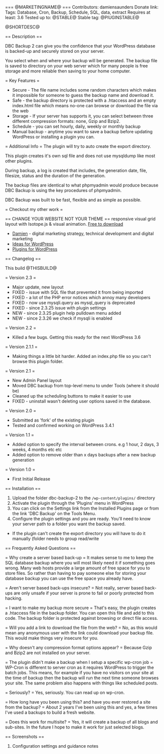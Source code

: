 === @MARKETINGNAME@ ===
Contributors: damiensaunders
Donate link: 
Tags: Database, Cron, Backup, Schedule, SQL, data, extract
Requires at least: 3.6
Tested up to: @STABLE@
Stable tag: @PlUGINSTABLE@

@SHORTDESC@

== Description ==

DBC Backup 2 can give you the confidence that your WordPress database is backed-up and securely stored on your server.
 
You select when and where your backup will be generated. The backup file is saved to directory on your web server which for many people is free storage and more reliable then saving to your home computer.

= Key Features =
* Secure - The file name includes some random characters which makes it impossible for someone to guess the backup name and download it.
* Safe - the backup directory is protected with a .htaccess and an empty index.html file which means no-one can browse or download the file via the web
* Storage - If your server has supports it, you can select between three different compression formats: none, Gzip and Bzip2. 
* Schedule - you can set hourly, daily, weekly or monthly backup
* Manual backup - anytime you want to save a backup before updating WordPress or installing a plugin you can.

= Additional Info =
The plugin will try to auto create the export directory.

This plugin creates it's own sql file and does not use mysqldump like most other plugins.

During backup, a log is created that includes, the generation date, file, filesize, status and the duration of the generation.

The backup files are identical to what phpmyadmin would produce because DBC Backup is using the key procedures of phpmyadmin. 

DBC Backup was built to be fast, flexible and as simple as possible.


= Checkout my other work =

== CHANGE YOUR WEBSITE NOT YOUR THEME == responsive visual grid layout with Isotope.js & visual animation. [Free to download](http://wordpress.damien.co/shop/isotope/?utm_source=WordPress&utm_medium=dbc-backup&utm_campaign=WordPress-Plugin&utm_keyword=readme) 


* [Damien](http://damien.co/blog?utm_source=WordPress&utm_medium=dbc-backup&utm_campaign=WordPress-Plugin&utm_keyword=readme) - digital marketing strategy, technical development and digital marketing
* [Ideas for WordPress](http://wordpress.damien.co/?utm_source=WordPress&utm_medium=dbc-backup&utm_campaign=WordPress-Plugin&utm_keyword=readme)
* [Plugins for WordPress](http://wordpress.damien.co/plugins?utm_source=WordPress&utm_medium=dbc-backup&utm_campaign=WordPress-Plugin&utm_keyword=readme)


== Changelog ==

This build @THISBUILD@

= Version 2.3 =
- Major update, new layout
- FIXED - issue with SQL file that prevented it from being imported
- FIXED - a lot of the PHP error notices which annoy many developers
- FIXED - now use mysqli.query as mysql_query is deprecated
- FIXED - since 2.3.25 issue with plugin settings
- NEW - since 2.3.25 plugin help pulldown menu added
- NEW - since 2.3.26 we check if mysqli is enabled

= Version 2.2 =
- Killed a few bugs. Getting this ready for the next WordPress 3.6

= Version 2.1.1 =
- Making things a little bit harder. Added an index.php file so you can't browse this plugin folder.

= Version 2.1 =
- New Admin Panel layout
- Moved DBC backup from top-level menu to under Tools (where it should be)
- Cleaned up the scheduling buttons to make it easier to use
- FIXED - uninstall wasn't deleting user options saved in the database.

= Version 2.0 =
- Submitted as 'fork' of the existing plugin
- Tested and confirmed working on WordPress 3.4.1

= Version 1.1 =
- Added option to specify the interval between crons. e.g 1 hour, 2 days, 3 weeks, 4 months etc etc
- Added option to remove older than x days backups after a new backup generation

= Version 1.0 =
- First Initial Release

== Installation ==

1. Upload the folder dbc-backup-2 to the `/wp-content/plugins/` directory
2. Activate the plugin through the 'Plugins' menu in WordPress
3. You can click on the Settings link from the Installed Plugins page or from the link 'DBC Backup' on the Tools Menu.
4. Configure the plugin settings and you are ready. You'll need to know your server path to a folder you want the backup saved.

* If the plugin can't create the export directory you will have to do it manually (folder needs to group read/write


== Frequently Asked Questions ==

= Why create a server based back-up =
It makes sense to me to keep the SQL database backup where you will most likely need it if something goes wrong. Many web hosts provide a large amount of free space for you to store files. So rather than having to pay someone else for storing your database backup you can use the free space you already have. 

= Aren't server based back-ups insecure? =
Not really, server based back-ups are only unsafe if your server is prone to fail or poorly protected from hacking.

= I want to make my backup more secure =
That's easy, the plugin creates a .htaccess file in the backup folder. You can open this file and add to this code. The backup folder is protected against browsing or direct file access. 

= Will you add a link to download the file from the web? =
No, as this would mean any anonymous user with the link could download your backup file. This would make things very insecure for you.

= Why doesn't any compression format options appear? =
Because Gzip and Bzip2 are not installed on your server.

= The plugin didn't make a backup when I setup a specific wp-cron job =
WP-Cron is different to server cron as it requires WordPress to trigger the batch jobs. This means, for example if you have no visitors on your site at the time of backup then the backup will run the next time someone browses your site. The same problem also happens with things like scheduled posts.

= Seriously? =
Yes, seriously. You can read up on wp-cron.

= How long have you been using this? and have you ever restored a site from the backup? =
About 2 years I've been using this and yes, a few times I've used a backups to build a fresh website.


= Does this work for multisite? =
Yes, it will create a backup of all blogs and sub-sites. In the future I hope to make it work for just selected blogs.



== Screenshots ==
1. Configuration settings and guidance notes

